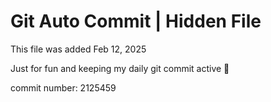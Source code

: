 # Git Auto Commit | Hidden File

This file was added Feb 12, 2025

Just for fun and keeping my daily git commit active 🤪

commit number: 2125459
